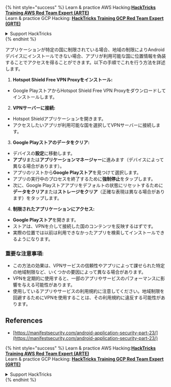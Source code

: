 {% hint style="success" %}
Learn & practice AWS Hacking:<img src="/.gitbook/assets/arte.png" alt="" data-size="line">[**HackTricks Training AWS Red Team Expert (ARTE)**](https://training.hacktricks.xyz/courses/arte)<img src="/.gitbook/assets/arte.png" alt="" data-size="line">\
Learn & practice GCP Hacking: <img src="/.gitbook/assets/grte.png" alt="" data-size="line">[**HackTricks Training GCP Red Team Expert (GRTE)**<img src="/.gitbook/assets/grte.png" alt="" data-size="line">](https://training.hacktricks.xyz/courses/grte)

<details>

<summary>Support HackTricks</summary>

* Check the [**subscription plans**](https://github.com/sponsors/carlospolop)!
* **Join the** 💬 [**Discord group**](https://discord.gg/hRep4RUj7f) or the [**telegram group**](https://t.me/peass) or **follow** us on **Twitter** 🐦 [**@hacktricks\_live**](https://twitter.com/hacktricks\_live)**.**
* **Share hacking tricks by submitting PRs to the** [**HackTricks**](https://github.com/carlospolop/hacktricks) and [**HackTricks Cloud**](https://github.com/carlospolop/hacktricks-cloud) github repos.

</details>
{% endhint %}

アプリケーションが特定の国に制限されている場合、地域の制限によりAndroidデバイスにインストールできない場合、アプリが利用可能な国に位置情報を偽装することでアクセスを得ることができます。以下の手順でこれを行う方法を詳述します。

1. **Hotspot Shield Free VPN Proxyをインストール:**
- Google PlayストアからHotspot Shield Free VPN Proxyをダウンロードしてインストールします。

2. **VPNサーバーに接続:**
- Hotspot Shieldアプリケーションを開きます。
- アクセスしたいアプリが利用可能な国を選択してVPNサーバーに接続します。

3. **Google Playストアのデータをクリア:**
- デバイスの**設定**に移動します。
- **アプリ**または**アプリケーションマネージャー**に進みます（デバイスによって異なる場合があります）。
- アプリのリストから**Google Playストア**を見つけて選択します。
- アプリの実行中のプロセスを終了するために**強制停止**をタップします。
- 次に、Google Playストアアプリをデフォルトの状態にリセットするために**データをクリア**または**ストレージをクリア**（正確な表現は異なる場合があります）をタップします。

4. **制限されたアプリケーションにアクセス:**
- **Google Playストア**を開きます。
- ストアは、VPNを介して接続した国のコンテンツを反映するはずです。
- 実際の位置では以前は利用できなかったアプリを検索してインストールできるようになります。

### 重要な注意事項:
- この方法の効果は、VPNサービスの信頼性やアプリによって課せられた特定の地域制限など、いくつかの要因によって異なる場合があります。
- VPNを定期的に使用すると、一部のアプリやサービスのパフォーマンスに影響を与える可能性があります。
- 使用しているアプリやサービスの利用規約に注意してください。地域制限を回避するためにVPNを使用することは、その利用規約に違反する可能性があります。

## References
* [https://manifestsecurity.com/android-application-security-part-23/](https://manifestsecurity.com/android-application-security-part-23/)


{% hint style="success" %}
Learn & practice AWS Hacking:<img src="/.gitbook/assets/arte.png" alt="" data-size="line">[**HackTricks Training AWS Red Team Expert (ARTE)**](https://training.hacktricks.xyz/courses/arte)<img src="/.gitbook/assets/arte.png" alt="" data-size="line">\
Learn & practice GCP Hacking: <img src="/.gitbook/assets/grte.png" alt="" data-size="line">[**HackTricks Training GCP Red Team Expert (GRTE)**<img src="/.gitbook/assets/grte.png" alt="" data-size="line">](https://training.hacktricks.xyz/courses/grte)

<details>

<summary>Support HackTricks</summary>

* Check the [**subscription plans**](https://github.com/sponsors/carlospolop)!
* **Join the** 💬 [**Discord group**](https://discord.gg/hRep4RUj7f) or the [**telegram group**](https://t.me/peass) or **follow** us on **Twitter** 🐦 [**@hacktricks\_live**](https://twitter.com/hacktricks\_live)**.**
* **Share hacking tricks by submitting PRs to the** [**HackTricks**](https://github.com/carlospolop/hacktricks) and [**HackTricks Cloud**](https://github.com/carlospolop/hacktricks-cloud) github repos.

</details>
{% endhint %}
